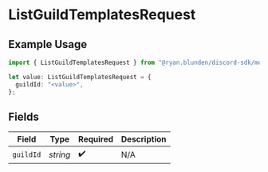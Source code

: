 # ListGuildTemplatesRequest

## Example Usage

```typescript
import { ListGuildTemplatesRequest } from "@ryan.blunden/discord-sdk/models/operations";

let value: ListGuildTemplatesRequest = {
  guildId: "<value>",
};
```

## Fields

| Field              | Type               | Required           | Description        |
| ------------------ | ------------------ | ------------------ | ------------------ |
| `guildId`          | *string*           | :heavy_check_mark: | N/A                |